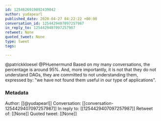 ```yaml
---
id: 1254626919892439042
author: yudapearl
published_date: 2020-04-27 04:22:22 +00:00
conversation_id: 1254429407097257987
in_reply_to: 1254429407097257987
retweet: None
quoted_tweet: None
type: tweet
tags:

---
```


@patrickkloesel @PHuenermund Based on my many conversations, the percentage is around 95%. And, more importantly, it is not that they do not understand DAGs, they are committed to not understanding them, expressed by: "we have not found them useful in our type of applications".

### Metadata

Author: [[@yudapearl]]
Conversation: [[conversation-1254429407097257987]]
In reply to: [[1254429407097257987]]
Retweet of: [[None]]
Quoted tweet: [[None]]
